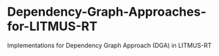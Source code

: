 # Dependency-Graph-Approaches-for-LITMUS-RT
Implementations for Dependency Graph Approach (DGA) in LITMUS-RT
